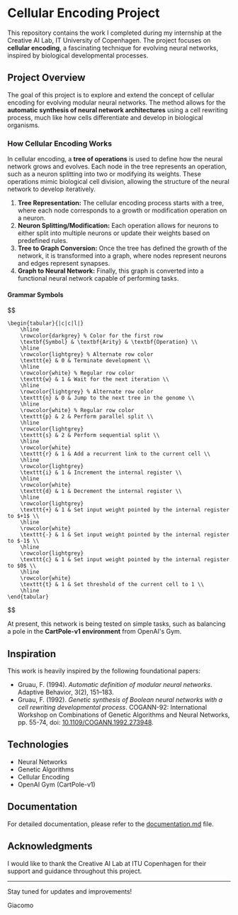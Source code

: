# Cellular Encoding Project

This repository contains the work I completed during my internship at the Creative AI Lab, IT University of Copenhagen. The project focuses on **cellular encoding**, a fascinating technique for evolving neural networks, inspired by biological developmental processes.

## Project Overview

The goal of this project is to explore and extend the concept of cellular encoding for evolving modular neural networks. The method allows for the **automatic synthesis of neural network architectures** using a cell rewriting process, much like how cells differentiate and develop in biological organisms.

### How Cellular Encoding Works

In cellular encoding, a **tree of operations** is used to define how the neural network grows and evolves. Each node in the tree represents an operation, such as a neuron splitting into two or modifying its weights. These operations mimic biological cell division, allowing the structure of the neural network to develop iteratively.

1. **Tree Representation:** The cellular encoding process starts with a tree, where each node corresponds to a growth or modification operation on a neuron.
2. **Neuron Splitting/Modification:** Each operation allows for neurons to either split into multiple neurons or update their weights based on predefined rules.
3. **Tree to Graph Conversion:** Once the tree has defined the growth of the network, it is transformed into a graph, where nodes represent neurons and edges represent synapses.
4. **Graph to Neural Network:** Finally, this graph is converted into a functional neural network capable of performing tasks.

#### Grammar Symbols

$$

    \begin{tabular}{|c|c|l|}
        \hline
        \rowcolor{darkgrey} % Color for the first row
        \textbf{Symbol} & \textbf{Arity} & \textbf{Operation} \\
        \hline
        \rowcolor{lightgrey} % Alternate row color
        \texttt{e} & 0 & Terminate development \\
        \hline
        \rowcolor{white} % Regular row color
        \texttt{w} & 1 & Wait for the next iteration \\
        \hline
        \rowcolor{lightgrey} % Alternate row color
        \texttt{n} & 0 & Jump to the next tree in the genome \\
        \hline
        \rowcolor{white} % Regular row color
        \texttt{p} & 2 & Perform parallel split \\
        \hline
        \rowcolor{lightgrey}
        \texttt{s} & 2 & Perform sequential split \\
        \hline
        \rowcolor{white}
        \texttt{r} & 1 & Add a recurrent link to the current cell \\
        \hline
        \rowcolor{lightgrey}
        \texttt{i} & 1 & Increment the internal register \\
        \hline
        \rowcolor{white}
        \texttt{d} & 1 & Decrement the internal register \\
        \hline
        \rowcolor{lightgrey}
        \texttt{+} & 1 & Set input weight pointed by the internal register to $+1$ \\
        \hline
        \rowcolor{white}
        \texttt{-} & 1 & Set input weight pointed by the internal register to $-1$ \\
        \hline
        \rowcolor{lightgrey}
        \texttt{c} & 1 & Set input weight pointed by the internal register to $0$ \\
        \hline
        \rowcolor{white}
        \texttt{t} & 1 & Set threshold of the current cell to 1 \\
        \hline
    \end{tabular}

$$

At present, this network is being tested on simple tasks, such as balancing a pole in the **CartPole-v1 environment** from OpenAI's Gym.

## Inspiration

This work is heavily inspired by the following foundational papers:

- Gruau, F. (1994). *Automatic definition of modular neural networks*. Adaptive Behavior, 3(2), 151–183.
- Gruau, F. (1992). *Genetic synthesis of Boolean neural networks with a cell rewriting developmental process*. COGANN-92: International Workshop on Combinations of Genetic Algorithms and Neural Networks, pp. 55-74, doi: [10.1109/COGANN.1992.273948](https://doi.org/10.1109/COGANN.1992.273948).

## Technologies

- Neural Networks
- Genetic Algorithms
- Cellular Encoding
- OpenAI Gym (CartPole-v1)

## Documentation

For detailed documentation, please refer to the [documentation.md](documentation.md) file.

## Acknowledgments

I would like to thank the Creative AI Lab at ITU Copenhagen for their support and guidance throughout this project.

---

Stay tuned for updates and improvements!

Giacomo